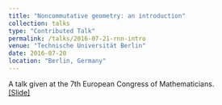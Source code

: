 ```yaml
---
title: "Noncommutative geometry: an introduction"
collection: talks
type: "Contributed Talk"
permalink: /talks/2016-07-21-rnn-intro
venue: "Technische Universität Berlin"
date: 2016-07-20
location: "Berlin, Germany"
---
```


A talk given at the 7th European Congress of Mathematicians. <br>
[[Slide]](http://lantaoyu.github.io/files/2016-07-21-rnn-intro.pdf)
